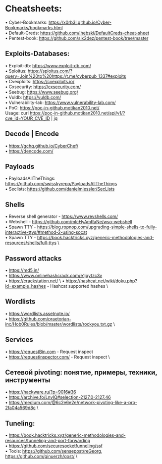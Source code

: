 # Cheatsheets:
• Cyber-Bookmarks: https://x0rb3l.github.io/Cyber-Bookmarks/bookmarks.html \
• Default-Creds: https://github.com/ihebski/DefaultCreds-cheat-sheet \
• Pentest-book: https://github.com/six2dez/pentest-book/tree/master

## Exploits-Databases:
• Exploit-db: https://www.exploit-db.com/ \
• Sploitus: https://sploitus.com/?query=Join%20to%20https://t.me/cyberpub_1337#exploits \
• Cvexploits: https://cvexploits.io/ \
• Cxsecurity: https://cxsecurity.com/ \
• Seebug: https://www.seebug.org/ \
• Vuldb: https://vuldb.com/ \
• Vulnerability-lab: https://www.vulnerability-lab.com/ \
• PoC: https://poc-in-github.motikan2010.net/ \
	Usage: curl https://poc-in-github.motikan2010.net/api/v1/?cve_id=YOUR_CVE_ID | jq 

## Decode | Encode
• https://gchq.github.io/CyberChef/ \
• https://dencode.com/

## Payloads
• PayloadsAllTheThings: https://github.com/swisskyrepo/PayloadsAllTheThings \
• Seclists: https://github.com/danielmiessler/SecLists

## Shells
• Reverse shell generator - https://www.revshells.com/   \
• Webshell - https://github.com/mIcHyAmRaNe/wso-webshell \
• Spawn TTY - https://blog.ropnop.com/upgrading-simple-shells-to-fully-interactive-ttys/#method-2-using-socat  \
• Spawn TTY - https://book.hacktricks.xyz/generic-methodologies-and-resources/shells/full-ttys \


## Password attacks
• https://md5.in/ \
• https://www.onlinehashcrack.com/e1jqytzc3v \
• https://crackstation.net/ \ 
• https://hashcat.net/wiki/doku.php?id=example_hashes - Hashcat supported hashes \ 

## Wordlists
• https://wordlists.assetnote.io/ \
• https://github.com/praetorian-inc/Hob0Rules/blob/master/wordlists/rockyou.txt.gz \

## Services
• https://requestBin.com - Request inspect \
• https://requestinspector.com/ - Request inspect \

## Сетевой pivoting: понятие, примеры, техники, инструменты
• https://hackware.ru/?p=9016#36 \
• https://archive.fo/LnvIQ#selection-2127.0-2127.46 \
• https://medium.com/@6c2e6e2e/network-pivoting-like-a-pro-2fa04a569d8c \

## Tuneling:
• https://book.hacktricks.xyz/generic-methodologies-and-resources/tunneling-and-port-forwarding \
• https://github.com/securesocketfunneling/ssf \
• Tools: https://github.com/sensepost/reGeorg, https://github.com/ginuerzh/gost/ \

